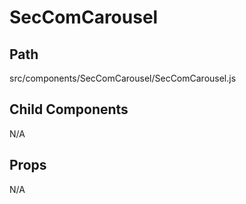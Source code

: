 # SecComCarousel

## Path
src/components/SecComCarousel/SecComCarousel.js

## Child Components
N/A

## Props
N/A